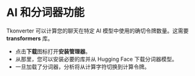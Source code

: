 # AI 和分词器功能

Tkonverter 可以计算您的聊天在特定 AI 模型中使用的确切令牌数量。这需要 **transformers** 库。

- 点击**下载**图标打开**安装管理器**。
- 从那里，您可以安装必要的库并从 Hugging Face 下载分词器模型。
- 一旦加载了分词器，分析将从计算字符切换到计算令牌。
